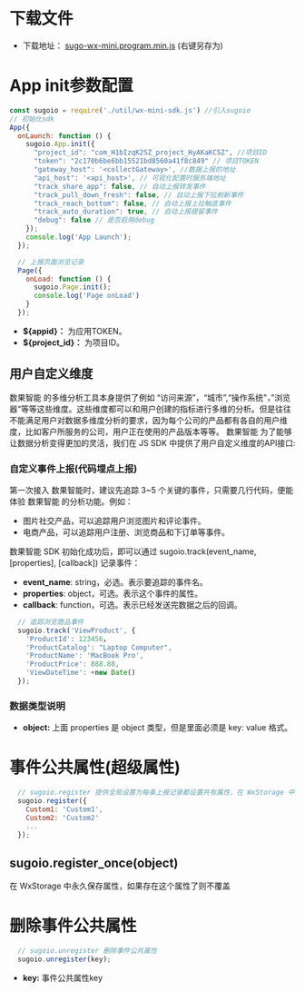 # 下载文件


 - 下载地址：
  [sugo-wx-mini.program.min.js](http://tas.sugo.io/sugo-sdk-js/libs/sugo-wx-mini.program.min.js) (右键另存为)

# App init参数配置

```javascript
const sugoio = require('./util/wx-mini-sdk.js') //引入sugoio
// 初始化sdk
App({
  onLaunch: function () {
    sugoio.App.init({
      "project_id": "com_H1bIzqK2SZ_project_HyAKaKC5Z", //项目ID
      "token": "2c170b6be6bb15521bd8560a41f8c849" // 项目TOKEN
      "gateway_host": '<collectGateway>', //数据上报的地址
      "api_host": '<api_host>', // 可视化配置时服务端地址
      "track_share_app": false, // 自动上报转发事件
      "track_pull_down_fresh": false, // 自动上报下拉刷新事件
      "track_reach_bottom": false, // 自动上报上拉触底事件
      "track_auto_duration": true, // 自动上报提留事件
      "debug": false // 是否启用debug
    });
    console.log('App Launch');
  });

  // 上报页面浏览记录
  Page({
    onLoad: function () {
      sugoio.Page.init();
      console.log('Page onLoad')
    }
  });
```

* **${appid}：** 为应用TOKEN。
* **${project_id}：** 为项目ID。

## 用户自定义维度

数果智能 的多维分析工具本身提供了例如 “访问来源”，“城市”,“操作系统"，”浏览器“等等这些维度。这些维度都可以和用户创建的指标进行多维的分析。但是往往不能满足用户对数据多维度分析的要求，因为每个公司的产品都有各自的用户维度，比如客户所服务的公司，用户正在使用的产品版本等等。 数果智能 为了能够让数据分析变得更加的灵活，我们在 JS SDK 中提供了用户自定义维度的API接口:

### **自定义事件上报(代码埋点上报)**

第一次接入 数果智能时，建议先追踪 3~5 个关键的事件，只需要几行代码，便能体验 数果智能 的分析功能。例如：

* 图片社交产品，可以追踪用户浏览图片和评论事件。
* 电商产品，可以追踪用户注册、浏览商品和下订单等事件。

数果智能 SDK 初始化成功后，即可以通过 sugoio.track\(event\_name, \[properties\], \[callback\]\) 记录事件：

* **event_name**: string，必选。表示要追踪的事件名。
* **properties**: object，可选。表示这个事件的属性。
* **callback**: function，可选。表示已经发送完数据之后的回调。

```javascript
  // 追踪浏览商品事件
  sugoio.track('ViewProduct', {
    'ProductId': 123456，
    'ProductCatalog': "Laptop Computer",
    'ProductName': 'MacBook Pro',
    'ProductPrice': 888.88,
    'ViewDateTime': +new Date()
  });
```

### 数据类型说明

* **object:** 上面 properties 是 object 类型，但是里面必须是 key: value 格式。

# 事件公共属性(超级属性)
```javascript
  // sugoio.register 提供全局设置为每条上报记录都设置共有属性，在 WxStorage 中永久保存属性，永久有效，如果存在这个属性了则覆盖
  sugoio.register({
    Custom1: 'Custom1',
    Custom2: 'Custom2'
    ...
  });
```
 ## sugoio.register_once(object)
 在 WxStorage 中永久保存属性，如果存在这个属性了则不覆盖
 # 删除事件公共属性
```javascript
  // sugoio.unregister 删除事件公共属性
  sugoio.unregister(key);
```
 * **key:** 事件公共属性key
